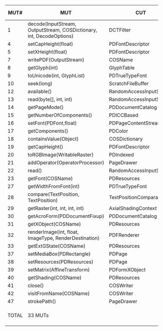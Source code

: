 | MUT\# | MUT | CUT | valid mutants | killed baseline | killed oo | killed po | killed co | killed all |
|---|---|---|---|---|---|---|---|---|
| 1 | decode(InputStream, OutputStream, COSDictionary, int, DecodeOptions) | DCTFilter | 12 | 0 | - | 1 | 1 | 1 |
| 4 | setCapHeight(float) | PDFontDescriptor | 1 | 0 | - | 1 | 1 | 1 |
| 5 | setXHeight(float) | PDFontDescriptor | 1 | 0 | - | 1 | 1 | 1 |
| 7 | writePDF(OutputStream) | COSName | 29 | 0 | - | 8 | 8 | 8 |
| 8 | getGlyph(int) | GlyphTable | 24 | 0 | - | 8 | 7 | 8 |
| 9 | toUnicode(int, GlyphList) | PDTrueTypeFont | 17 | 0 | 7 | 5 | 5 | 7 |
| 10 | seek(long) | ScratchFileBuffer | 14 | 0 | - | 3 | 3 | 3 |
| 12 | available() | RandomAccessInputStream | 4 | 0 | 4 | 2 | 2 | 4 |
| 13 | read(byte[], int, int) | RandomAccessInputStream | 6 | 0 | 2 | 2 | 2 | 2 |
| 14 | getPageMode() | PDDocumentCatalog | 6 | 0 | - | 1 | 1 | 1 |
| 15 | getNumberOfComponents() | PDICCBased | 6 | 0 | 3 | 4 | 4 | 4 |
| 16 | setFont(PDFont,float) | PDPageContentStream | 2 | 0 | - | 1 | 1 | 1 |
| 17 | getComponents() | PDColor | 5 | 0 | - | 1 | 1 | 1 |
| 18 | containsValue(Object) | COSDictionary | 4 | 0 | 1 | 3 | 2 | 3 |
| 19 | getCapHeight() | PDFontDescriptor | 3 | 0 | 3 | 3 | 3 | 3 |
| 20 | toRGBImage(WritableRaster) | PDIndexed | 4 | 0 | - | 1 | 1 | 1 |
| 21 | addOperator(OperatorProcessor) | PageDrawer | 1 | 0 | - | 1 | 1 | 1 |
| 22 | read() | RandomAccessInputStream | 6 | 0 | 2 | 2 | 2 | 2 |
| 23 | getFont(COSName) | PDResources | 26 | 0 | - | 6 | 6 | 6 |
| 27 | getWidthFromFont(int) | PDTrueTypeFont | 5 | 0 | 5 | 2 | 2 | 5 |
| 28 | compare(TextPosition, TextPosition) | TextPositionComparator | 17 | 0 | 3 | 3 | - | 3 |
| 29 | getRaster(int, int, int, int) | AxialShadingContext | 28 | 0 | - | 3 | 3 | 3 |
| 30 | getAcroForm(PDDocumentFixup) | PDDocumentCatalog | 14 | 0 | - | 4 | 4 | 4 |
| 31 | getXObject(COSName) | PDResources | 19 | 0 | - | 7 | 6 | 7 |
| 32 | renderImage(int, float, ImageType, RenderDestination) | PDFRenderer | 17 | 0 | - | 1 | 3 | 3 |
| 33 | getExtGState(COSName) | PDResources | 17 | 0 | - | 7 | 6 | 7 |
| 37 | setMediaBox(PDRectangle) | PDPage | 4 | 0 | - | 3 | 3 | 3 |
| 38 | setResources(PDResources) | PDPage | 4 | 0 | - | 3 | 3 | 3 |
| 39 | setMatrix(AffineTransform) | PDFormXObject | 2 | 0 | - | 1 | 1 | 1 |
| 40 | getShading(COSName) | PDResources | 16 | 0 | - | 6 | 6 | 6 |
| 41 | close() | COSWriter | 5 | 0 | - | 2 | - | 2 |
| 42 | visitFromName(COSName) | COSWriter | 2 | 0 | - | 1 | 1 | 1 |
| 47 | strokePath() | PageDrawer | 1 | 0 | - | 1 | 1 | 1 |
| TOTAL | 33 MUTs |  | 322 | 0 / 322 | 30 / 68 (44%) | 98 / 322 (30.4%) | 91 / 300 (30.3%) | 107 / 322 (33.2%) |
